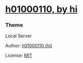 # [h01000110, by hi](https://h01000110.github.io/)

### Theme
Local Server

Author: [h01000110 (hi)](https://github.com/h01000110)

License: [MIT](https://github.com/h01000110/h01000110.github.io/blob/master/LICENSE)
